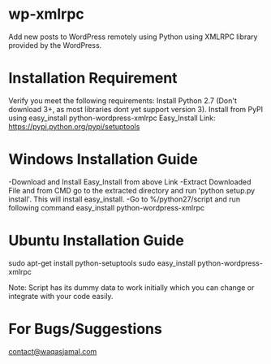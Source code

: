 wp-xmlrpc
=========

Add new posts to WordPress remotely using Python using XMLRPC library provided by the WordPress.



Installation Requirement
============================
Verify you meet the following requirements:
Install Python 2.7 (Don't download 3+, as most libraries dont yet support version 3).
Install from PyPI using easy_install python-wordpress-xmlrpc
Easy_Install Link: https://pypi.python.org/pypi/setuptools


Windows Installation Guide
==========================
-Download and Install Easy_Install from above Link
-Extract Downloaded File and from CMD go to the extracted directory and run 'python setup.py install'. This will install easy_install.
-Go to %/python27/script and run following command easy_install python-wordpress-xmlrpc


Ubuntu Installation Guide
=========================
sudo apt-get install python-setuptools
sudo easy_install python-wordpress-xmlrpc


Note: Script has its dummy data to work initially which you can change or integrate with your code easily. 

For Bugs/Suggestions
====================
contact@waqasjamal.com
